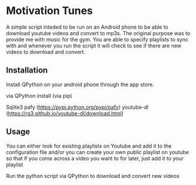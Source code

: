 # Motivation Tunes

A simple script inteded to be run on an Android phone to be able to download youtube videos and convert to mp3s. 
The original purpose was to provide me with music for the gym. You are able to specify playlists to sync with
and whenever you run the script it will check to see if there are new videos to download and convert. 


## Installation

Install QPython on your android phone through the app store. 

via QPython install (via pip)

Sqlite3
pafy (https://pypi.python.org/pypi/pafy)
youtube-dl (https://rg3.github.io/youtube-dl/download.html)

## Usage

You can either look for existing playlists on Youtube and add it to the configuration file and/or you can create your own public playlist on youtube so that if you come across a video you want to for later, just add it to your playlist

Run the python script via QPython to download and convert new videos

